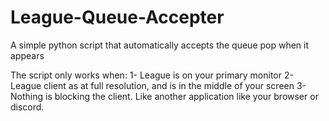 # League-Queue-Accepter
A simple python script that automatically accepts the queue pop when it appears

The script only works when:
1- League is on your primary monitor
2- League client as at full resolution, and is in the middle of your screen
3- Nothing is blocking the client. Like another application like your browser or discord.
